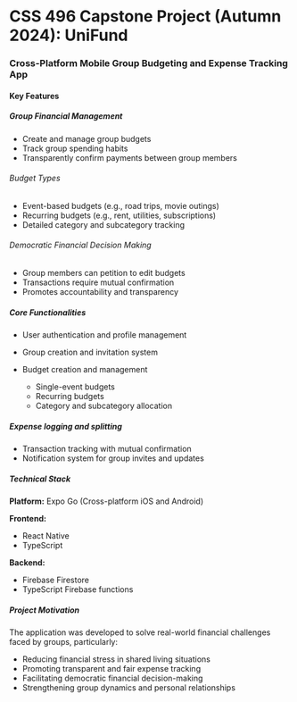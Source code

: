 # CSS 496 Capstone Project (Autumn 2024): UniFund  
### Cross-Platform Mobile Group Budgeting and Expense Tracking App  
#### Key Features  

##### Group Financial Management  

- Create and manage group budgets  
- Track group spending habits  
- Transparently confirm payments between group members  


###### Budget Types  
- Event-based budgets (e.g., road trips, movie outings)  
- Recurring budgets (e.g., rent, utilities, subscriptions)  
- Detailed category and subcategory tracking  

###### Democratic Financial Decision Making  
- Group members can petition to edit budgets  
- Transactions require mutual confirmation  
- Promotes accountability and transparency  



##### Core Functionalities  
- User authentication and profile management  
- Group creation and invitation system  
- Budget creation and management

  - Single-event budgets  
  - Recurring budgets  
  - Category and subcategory allocation  


##### Expense logging and splitting  
- Transaction tracking with mutual confirmation  
- Notification system for group invites and updates  

##### Technical Stack  

**Platform:** Expo Go (Cross-platform iOS and Android)  

**Frontend:**  
- React Native  
- TypeScript  
  
**Backend:**  
- Firebase Firestore  
- TypeScript Firebase functions

##### Project Motivation
The application was developed to solve real-world financial challenges faced by groups, particularly:

- Reducing financial stress in shared living situations
- Promoting transparent and fair expense tracking
- Facilitating democratic financial decision-making
- Strengthening group dynamics and personal relationships
